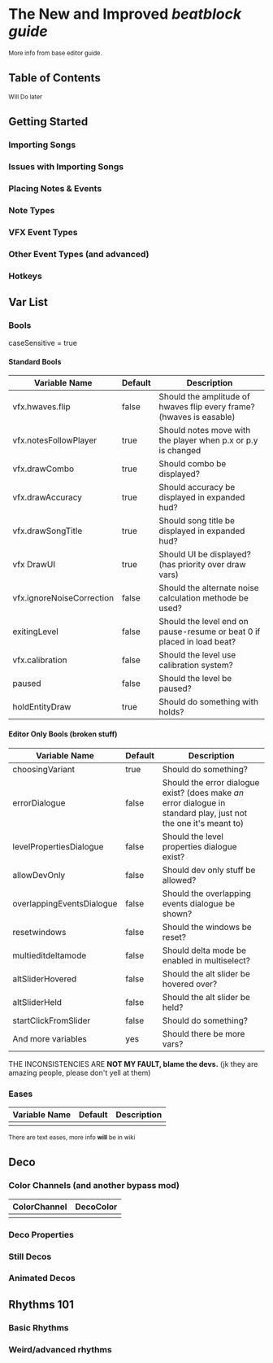 # The New and Improved _beatblock guide_

<sub/> More info from base editor guide.

## Table of Contents

<sub/> Will Do later

## Getting Started

### Importing Songs

### Issues with Importing Songs

### Placing Notes & Events

### Note Types

### VFX Event Types

### Other Event Types (and advanced)

### Hotkeys

## Var List

### Bools
caseSensitive = true

#### Standard Bools
| Variable Name             | Default | Description                                                            |
| ------------------------- | ------- | ---------------------------------------------------------------------- |
| vfx.hwaves.flip           | false   | Should the amplitude of hwaves flip every frame? (hwaves is easable)   |
| vfx.notesFollowPlayer     | true    | Should notes move with the player when p.x or p.y is changed           |
| vfx.drawCombo             | true    | Should combo be displayed?                                             |
| vfx.drawAccuracy          | true    | Should accuracy be displayed in expanded hud?                          |
| vfx.drawSongTitle         | true    | Should song title be displayed in expanded hud?                        |
| vfx DrawUI                | true    | Should UI be displayed? (has priority over draw vars)                  |
| vfx.ignoreNoiseCorrection | false   | Should the alternate noise calculation methode be used?                |
| exitingLevel              | false   | Should the level end on pause-resume or beat 0 if placed in load beat? |
| vfx.calibration           | false   | Should the level use calibration system?                               |
| paused                    | false   | Should the level be paused?                                            |
| holdEntityDraw            | true    | Should do something with holds?                                        |

#### Editor Only Bools (broken stuff)
| Variable Name             | Default | Description                                                                                                       |
| ------------------------- | ------- | ----------------------------------------------------------------------------------------------------------------- |
| choosingVariant           | true    | Should do something?                                                                                              |
| errorDialogue             | false   | Should the error dialogue exist? (does make *an* error dialogue in standard play, just not the one it's meant to) |
| levelPropertiesDialogue   | false   | Should the level properties dialogue exist?                                                                       |
| allowDevOnly              | false   | Should dev only stuff be allowed?                                                                                 |
| overlappingEventsDialogue | false   | Should the overlapping events dialogue be shown?                                                                  |
| resetwindows              | false   | Should the windows be reset?                                                                                      |
| multieditdeltamode        | false   | Should delta mode be enabled in multiselect?                                                                      |
| altSliderHovered          | false   | Should the alt slider be hovered over?                                                                            |
| altSliderHeld             | false   | Should the alt slider be held?                                                                                    |
| startClickFromSlider      | false   | Should do something?                                                                                              |
| And more variables        | yes     | Should there be more vars?                                                                                        |

THE INCONSISTENCIES ARE **NOT MY FAULT, blame the devs.** (jk they are amazing people, please don't yell at them)

### Eases

| Variable Name | Default | Description |
| ------------- | ------- | ----------- |
|               |         |             |

<sub/> There are text eases, more info **will** be in wiki

## Deco

### Color Channels (and another bypass mod)
| ColorChannel | DecoColor |
| ------------ | --------- |
|              |           |
### Deco Properties

### Still Decos

### Animated Decos

## Rhythms 101

### Basic Rhythms

### Weird/advanced rhythms

